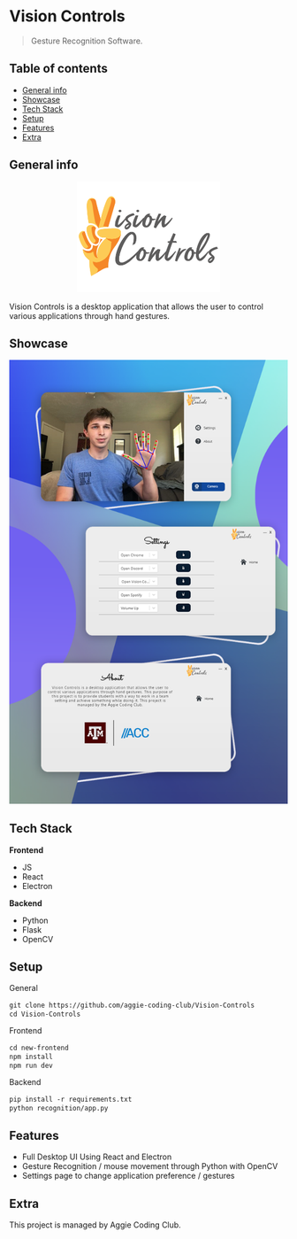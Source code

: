 # Vision Controls
> Gesture Recognition Software.

## Table of contents
* [General info](#general-info)
* [Showcase](#showcase)
* [Tech Stack](#tech-stack)
* [Setup](#setup)
* [Features](#features)
* [Extra](#extra)

## General info
<p align="center">
    <img src="./assets/readme/logo.png" width="259.4" height="200" />
</p>

Vision Controls is a desktop application that allows the user to control various applications through hand gestures.


## Showcase
![ss1](./assets/readme/main_showcase.png)

## Tech Stack
**Frontend**

* JS
* React
* Electron

**Backend**

* Python
* Flask
* OpenCV

## Setup
General
```
git clone https://github.com/aggie-coding-club/Vision-Controls
cd Vision-Controls
```
Frontend
```
cd new-frontend
npm install
npm run dev
```
Backend
```
pip install -r requirements.txt
python recognition/app.py
```

## Features
* Full Desktop UI Using React and Electron
* Gesture Recognition / mouse movement through Python with OpenCV 
* Settings page to change application preference / gestures

## Extra

This project is managed by Aggie Coding Club.

